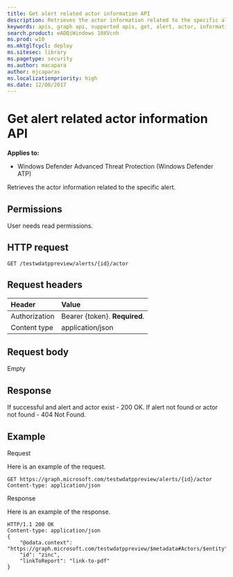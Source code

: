 ```yaml
---
title: Get alert related actor information API
description: Retrieves the actor information related to the specific alert.
keywords: apis, graph api, supported apis, get, alert, actor, information, related
search.product: eADQiWindows 10XVcnh
ms.prod: w10
ms.mktglfcycl: deploy
ms.sitesec: library
ms.pagetype: security
ms.author: macapara
author: mjcaparas
ms.localizationpriority: high
ms.date: 12/08/2017
---
```


# Get alert related actor information API

**Applies to:**

- Windows Defender Advanced Threat Protection (Windows Defender ATP)



Retrieves the actor information related to the specific alert.

## Permissions
User needs read permissions.

## HTTP request
```
GET /testwdatppreview/alerts/{id}/actor
```

## Request headers

Header | Value 
:---|:---
Authorization | Bearer {token}. **Required**.
Content type | application/json


## Request body
Empty

## Response
If successful and alert and actor exist - 200 OK.
If alert not found or actor not found - 404 Not Found.


## Example

Request

Here is an example of the request.

```
GET https://graph.microsoft.com/testwdatppreview/alerts/{id}/actor
Content-type: application/json

```

Response

Here is an example of the response.


```
HTTP/1.1 200 OK
Content-type: application/json
{
    "@odata.context": "https://graph.microsoft.com/testwdatppreview/$metadata#Actors/$entity",
    "id": "zinc",
    "linkToReport": "link-to-pdf"
}

```
